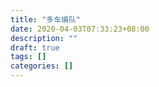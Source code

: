 ```yaml
---
title: "多车编队"
date: 2020-04-03T07:33:23+08:00
description: ""
draft: true
tags: []
categories: []
---
```


<!--more-->
